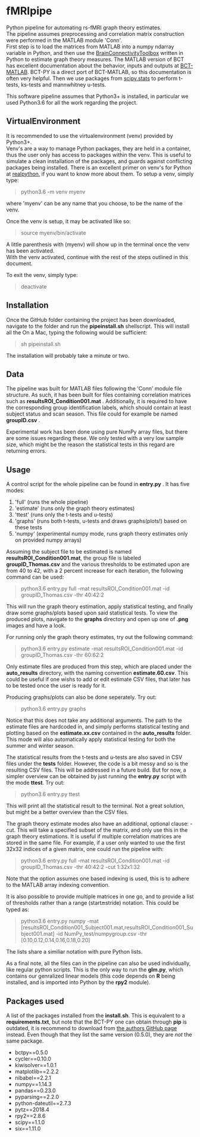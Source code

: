 # fMRIpipe
Python pipeline for automating rs-fMRI graph theory estimates.  
The pipeline assumes preprocessing and correlation matrix construction were performed in the MATLAB module 'Conn'.  
First step is to load the matrices from MATLAB into a numpy ndarray variable in Python,
and then use the [BrainConnectivityToolbox](https://github.com/aestrivex/bctpy) written in Python to estimate graph theory measures.
The MATLAB version of BCT has excellent documentation about the behavior, inputs and outputs at [BCT-MATLAB](https://sites.google.com/site/bctnet/measures/list). BCT-PY is a direct port of BCT-MATLAB, so this documentation is often very helpful. 
Then we use packages from [scipy.stats](https://docs.scipy.org/doc/scipy/reference/stats.html) to perform t-tests, ks-tests and mannwhitney u-tests.

This software pipeline assumes that Python3+ is installed, in particular we used Python3.6 for all the work regarding the project. 


## VirtualEnvironment
It is recommended to use the virtualenvironment (venv) provided by Python3+.  
Venv's are a way to manage Python packages, they are held in a container, thus the user only has access to packages within the venv. This is useful to simulate a clean installation of the packages, and guards against conflicting packages being installed. 
There is an excellent primer on venv's for Python at [realpython](https://realpython.com/python-virtual-environments-a-primer/),
if you want to know more about them. 
To setup a venv, simply type:
> python3.6 -m venv myenv  

where 'myenv' can be any name that you choose, to be the name of the venv.

Once the venv is setup, it may be activated like so:

>source myenv/bin/activate

A little parenthesis with (myenv) will show up in the terminal once the venv has been activated.  
With the venv activated, continue with the rest of the steps outlined in this document. 

To exit the venv, simply type:

>deactivate

## Installation

Once the GitHub folder containing the project has been downloaded, navigate to the folder and
run the **pipeinstall.sh** shellscript. This will install all the 
On a Mac, typing the following would be sufficient:

>sh pipeinstall.sh

The installation will probably take a minute or two. 

## Data

The pipeline was built for MATLAB files following the 'Conn' module file structure. As such, it has been built for files
containing correlation matrices such as **resultsROI_Condition001.mat** . Additionally, it is required to have the corresponding
group identification labels, which should contain at least subject status and scan season. This file could for example be named **groupID.csv** .

Experimental work has been done using pure NumPy array files, but there are some issues regarding these. We only tested with a very low sample size, which might be the reason the statistical tests in this regard are returning errors. 


## Usage

A control script for the whole pipeline can be found in **entry.py** . It has five modes:

1. 'full' (runs the whole pipeline)
2. 'estimate' (runs only the graph theory estimates)
3. 'ttest' (runs only the t-tests and u-tests)
4. 'graphs' (runs both t-tests, u-tests and draws graphs(plots!) based on these tests
5. 'numpy' (experimental numpy mode, runs graph theory estimates only on provided numpy arrays)


Assuming the subject file to be estimated is named **resultsROI_Condition001.mat**, 
the group file is labeled **groupID_Thomas.csv** and
the various thresholds to be estimated upon are from 40 to 42, with a 2 percent increase for each iteration,
the following command can be used:

>python3.6 entry.py full -mat resultsROI_Condition001.mat -id groupID_Thomas.csv -thr 40:42:2

This will run the graph theory estimation, apply statistical testing, and finally draw some graphs/plots based upon said statistical tests. To view the produced plots, navigate to the **graphs** directory and open up one of **.png** images and have a look.

For running only the graph theory estimates, try out the following command:

>python3.6 entry.py estimate -mat resultsROI_Condition001.mat -id groupID_Thomas.csv -thr 60:62:2

Only estimate files are produced from this step, which are placed under the **auto_results** directory, with the naming convention **estimate.60.csv**. This could be useful if one wishs to add or edit estimate CSV files, that later has to be tested once the user is ready for it. 

Producing graphs/plots can also be done seperately. Try out:

>python3.6 entry.py graphs

Notice that this does not take any additional arguments. The path to the estimate files are hardcoded in, and simply performs statistical testing and plotting based on the **estimate.xx.csv** contained in the **auto_results** folder. This mode will also automatically apply statistical testing for both the summer and winter season. 

The statistical results from the t-tests and u-tests are also saved in CSV files under the **tests** folder. However, the code is a bit messy and so is the resulting CSV files. This will be addressed in a future build. But for now, a simpler overview can be obtained by just running the **entry.py** script with the mode **ttest**. Try out:

>python3.6 entry.py ttest

This will print all the statistical result to the terminal. Not a great solution, but might be a better overview than the CSV files. 

The graph theory estimate modes also have an additional, optional clause: -cut. This will take a specified subset of the matrix, and only use this in the graph theory estimations. It is useful if multiple correlation matrices are stored in the same file. For example, if a user only wanted to use the first 32x32 indices of a given matrix, one could run the pipeline with:

>python3.6 entry.py full -mat resultsROI_Condition001.mat -id groupID_Thomas.csv -thr 40:42:2 -cut 1:32x1:32

Note that the option assumes one based indexing is used, this is to adhere to the MATLAB array indexing convention.

It is also possible to provide multiple matrices in one go, and to provide a list of thresholds rather than a range (start:end:stride) notation. This could be typed as:

>python3.6 entry.py numpy -mat [resultsROI_Condition001_Subject001.mat,resultsROI_Condition001_Subject001.mat] -id NumPy_test/numpygroup.csv -thr [0.10,0.12,0.14,0.16,0.18,0.20]

The lists share a similiar notation with pure Python lists. 

As a final note, all the files can in the pipeline can also be used individually, like regular python scripts. This is the only way to run the **glm.py**, which contains our genralized linear models (this code depends on **R** being installed, and is imported into Python by the **rpy2** module). 

## Packages used

A list of the packages installed from the **install.sh**. This is equivalent to a **requirements.txt**, but note that the BCT-PY one can obtain through **pip** is outdated, it is recommend to download from [the authors GitHub page](https://github.com/aestrivex/bctpy) instead. Even though that they list the same version (0.5.0), they are _not_ the same package. 

* bctpy==0.5.0
* cycler==0.10.0
* kiwisolver==1.0.1
* matplotlib==2.2.2
* nibabel==2.2.1
* numpy==1.14.3
* pandas==0.23.0
* pyparsing==2.2.0
* python-dateutil==2.7.3
* pytz==2018.4
* rpy2==2.8.6
* scipy==1.1.0
* six==1.11.0

































